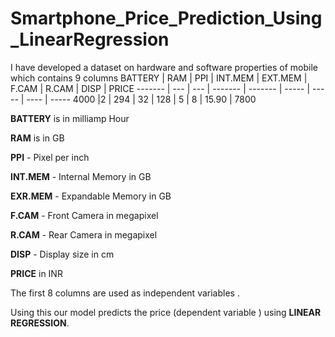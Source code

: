 # Smartphone_Price_Prediction_Using_LinearRegression
I have developed a dataset on hardware and software properties of mobile which contains 9 columns
BATTERY	 | RAM | PPI | INT.MEM | EXT.MEM | F.CAM | R.CAM | DISP |	PRICE
-------  | --- | --- | ------- | ------- | ----- | ----- | ---- | ----- 
4000 |2 |	294 |	32 | 128 | 5 | 8 | 15.90 | 7800 

__BATTERY__ is in milliamp Hour

__RAM__ is in GB

__PPI__  -  Pixel per inch

__INT.MEM__  - Internal Memory in GB

__EXR.MEM__  -  Expandable Memory in GB

__F.CAM__ - Front Camera in megapixel

__R.CAM__  - Rear Camera in megapixel

__DISP__  - Display size in cm

__PRICE__ in INR

The first 8 columns are used as independent variables . 

Using this our model predicts the price (dependent variable ) using **LINEAR REGRESSION**.
